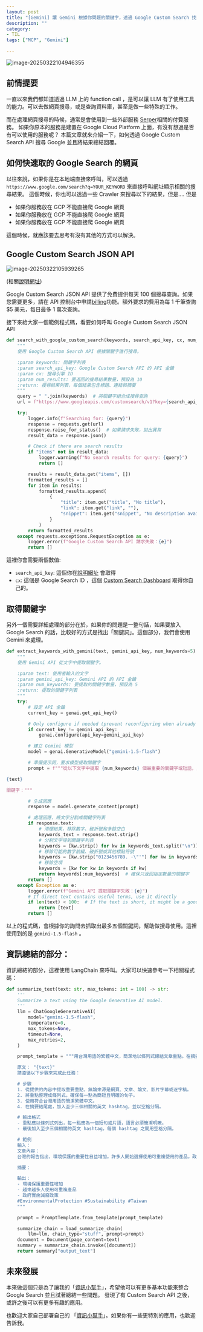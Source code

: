 ```yaml
---
layout: post
title: "[Gemini] 讓 Gemini 根據你問題的關鍵字，透過 Google Custom Search 找到結果總結回覆"
description: ""
category: 
- TIL
tags: ["MCP", "Gemini"]

---
```




![image-20250322104946355](../images/2022/image-20250322104946355.png)

## 前情提要

一直以來我們都知道透過 LLM 上的 function call ，是可以讓 LLM 有了使用工具的能力。可以去做網頁搜尋，或是查詢資料庫，甚至是做一些特殊的工作。 

而在處理網頁搜尋的時候，通常是會使用到一些外部服務 [Serper](https://serper.dev/)相關的付費服務。 如果你原本的服務是建置在 Google Cloud Platform 上面，有沒有想過是否有可以使用的服務呢？ 本篇文章就來介紹一下，如何透過 Google Custom Search API 搜尋 Google 並且將結果總結回覆。



## 如何快速取的 Google Search 的網頁

以往來說，如果你是在本地端直接來呼叫，可以透過 `https://www.google.com/search?q=YOUR_KEYWORD` 來直接呼叫網址顯示相關的搜尋結果。 這個時候，你也可以透過一些 Crawler 來搜尋以下的結果，但是.... 但是

- 如果你服務放在 GCP 不能直接爬 Google 網頁
- 如果你服務放在 GCP 不能直接爬 Google 網頁
- 如果你服務放在 GCP 不能直接爬 Google 網頁

這個時候，就應該要去思考有沒有其他的方式可以解決。



## Google Custom Search JSON API

![image-20250322105939265](../images/2022/image-20250322105939265.png)

(相關[說明網址](https://developers.google.com/custom-search/v1/overview?hl=zh-tw))

Google Custom Search JSON API 提供了免費提供每天 100 個搜尋查詢。如果您需要更多，請在 API 控制台中申請[billing](https://cloud.google.com/billing/docs/how-to/manage-billing-account?hl=zh-tw)功能。額外要求的費用為每 1 千筆查詢 $5 美元，每日最多 1 萬次查詢。

接下來給大家一個範例程式碼，看要如何呼叫 Google Custom Search JSON API

```python
def search_with_google_custom_search(keywords, search_api_key, cx, num_results=10):
    """
    使用 Google Custom Search API 根據關鍵字進行搜尋。

    :param keywords: 關鍵字列表
    :param search_api_key: Google Custom Search API 的 API 金鑰
    :param cx: 搜尋引擎 ID
    :param num_results: 要返回的搜尋結果數量，預設為 10
    :return: 搜尋結果列表，每個結果包含標題、連結和摘要
    """
    query = " ".join(keywords)  # 將關鍵字組合成搜尋查詢
    url = f"https://www.googleapis.com/customsearch/v1?key={search_api_key}&cx={cx}&q={query}&num={num_results}"

    try:
        logger.info(f"Searching for: {query}")
        response = requests.get(url)
        response.raise_for_status()  # 如果請求失敗，拋出異常
        result_data = response.json()

        # Check if there are search results
        if "items" not in result_data:
            logger.warning(f"No search results for query: {query}")
            return []

        results = result_data.get("items", [])
        formatted_results = []
        for item in results:
            formatted_results.append(
                {
                    "title": item.get("title", "No title"),
                    "link": item.get("link", ""),
                    "snippet": item.get("snippet", "No description available"),
                }
            )
        return formatted_results
    except requests.exceptions.RequestException as e:
        logger.error(f"Google Custom Search API 請求失敗：{e}")
        return []
```



這裡你會需要兩個數值:

- `search_api_key`:  這個你在[說明網址](https://developers.google.com/custom-search/v1/overview?hl=zh-tw) 會取得
- `cx`: 這個是 Google Search ID ，這個 [Custom Search Dashboard](https://programmablesearchengine.google.com/controlpanel/overview)   取得你自己的。



## 取得關鍵字

另外一個需要詳細處理的部分在於，如果你的問題是一整句話，如果要放入 Google Search 的話，比較好的方式是找出「關鍵詞」。這個部分，我們會使用 Gemini 來處理。

```python
def extract_keywords_with_gemini(text, gemini_api_key, num_keywords=5):
    """
    使用 Gemini API 從文字中提取關鍵字。

    :param text: 使用者輸入的文字
    :param gemini_api_key: Gemini API 的 API 金鑰
    :param num_keywords: 要提取的關鍵字數量，預設為 5
    :return: 提取的關鍵字列表
    """
    try:
        # 設定 API 金鑰
        current_key = genai.get_api_key()

        # Only configure if needed (prevent reconfiguring when already set correctly)
        if current_key != gemini_api_key:
            genai.configure(api_key=gemini_api_key)

        # 建立 Gemini 模型
        model = genai.GenerativeModel("gemini-1.5-flash")

        # 準備提示詞，要求模型提取關鍵字
        prompt = f"""從以下文字中提取 {num_keywords} 個最重要的關鍵字或短語，只需返回關鍵字列表，不要有額外文字：

{text}

關鍵字："""

        # 生成回應
        response = model.generate_content(prompt)

        # 處理回應，將文字分割成關鍵字列表
        if response.text:
            # 清理結果，移除數字、破折號和多餘空白
            keywords_text = response.text.strip()
            # 分割文字得到關鍵字列表
            keywords = [kw.strip() for kw in keywords_text.split("\n")]
            # 移除可能的數字前綴、破折號或其他標點符號
            keywords = [kw.strip("0123456789. -\"'") for kw in keywords]
            # 移除空項
            keywords = [kw for kw in keywords if kw]
            return keywords[:num_keywords]  # 確保只返回指定數量的關鍵字
        return []
    except Exception as e:
        logger.error(f"Gemini API 提取關鍵字失敗：{e}")
        # If direct text contains useful terms, use it directly
        if len(text) < 100:  # If the text is short, it might be a good search query already
            return [text]
        return []
```

以上的程式碼，會根據你的詢問去抓取出最多五個關鍵詞，幫助做搜尋使用。這裡使用到的是 `gemini-1.5-flash` 。



## 資訊總結的部分：

資訊總結的部分，這裡使用 LangChain 來呼叫。大家可以快速參考一下相關程式碼：

```python
def summarize_text(text: str, max_tokens: int = 100) -> str:
    '''
    Summarize a text using the Google Generative AI model.
    '''
    llm = ChatGoogleGenerativeAI(
        model="gemini-1.5-flash",
        temperature=0,
        max_tokens=None,
        timeout=None,
        max_retries=2,
    )

    prompt_template = """用台灣用語的繁體中文，簡潔地以條列式總結文章重點。在摘要後直接加入相關的英文 hashtag，以空格分隔。內容來源可以是網頁、文章、論文、影片字幕或逐字稿。

    原文： "{text}"
    請遵循以下步驟來完成此任務：

    # 步驟
    1. 從提供的內容中提取重要重點，無論來源是網頁、文章、論文、影片字幕或逐字稿。
    2. 將重點整理成條列式，確保每一點為簡短且明確的句子。
    3. 使用符合台灣用語的簡潔繁體中文。
    4. 在摘要結尾處，加入至少三個相關的英文 hashtag，並以空格分隔。

    # 輸出格式
    - 重點應以條列式列出，每一點應為一個短句或片語，語言必須簡潔明瞭。
    - 最後加入至少三個相關的英文 hashtag，每個 hashtag 之間用空格分隔。

    # 範例
    輸入：
    文章內容：
    台灣的報告指出，環境保護的重要性日益增加。許多人開始選擇使用可重複使用的產品。政府也實施了多項政策來降低廢物。

    摘要：

    輸出：
    - 環境保護重要性增加
    - 越來越多人使用可重複產品
    - 政府實施減廢政策
    #EnvironmentalProtection #Sustainability #Taiwan
    """

    prompt = PromptTemplate.from_template(prompt_template)

    summarize_chain = load_summarize_chain(
        llm=llm, chain_type="stuff", prompt=prompt)
    document = Document(page_content=text)
    summary = summarize_chain.invoke([document])
    return summary["output_text"]
```



## 未來發展

本來做這個只是為了讓我的「[資訊小幫手](https://github.com/kkdai/linebot-helper-python)」，希望他可以有更多基本功能來整合 Google Search 並且試著總結一些問題。 發現了有 Custom Search API 之後，或許之後可以有更多有趣的應用。

也歡迎大家自己部署自己的 「[資訊小幫手](https://github.com/kkdai/linebot-helper-python)」。如果你有一些更特別的應用，也歡迎告訴我。





